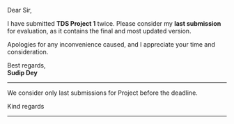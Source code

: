 Dear Sir,

I have submitted **TDS Project 1** twice. Please consider my **last
submission** for evaluation, as it contains the final and most updated
version.

Apologies for any inconvenience caused, and I appreciate your time and
consideration.

Best regards,  
**Sudip Dey**



---

We consider only last submissions for Project before the deadline.

Kind regards



---


